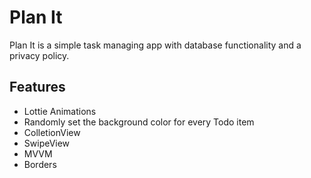 # Plan It
Plan It is a simple task managing app with database functionality and a privacy policy.

## Features
* Lottie Animations
* Randomly set the background color for every Todo item
* ColletionView
* SwipeView
* MVVM
* Borders
